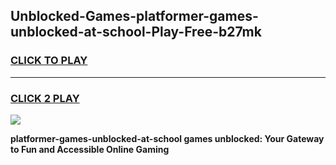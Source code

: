 
## Unblocked-Games-platformer-games-unblocked-at-school-Play-Free-b27mk
<h3>
<a href="https://premium76.site?title=platformer-games-unblocked-at-school&ref=19M">CLICK TO PLAY</a></h3>
<hr>

<h3>
<a href="https://premium76.site?title=platformer-games-unblocked-at-school&ref=19M">CLICK 2 PLAY</a>
  
</h3>

<a href="https://premium76.site?title=platformer-games-unblocked-at-school&ref=19M"><img src="https://clearcache.store/games.png"></a>


**platformer-games-unblocked-at-school games unblocked: Your Gateway to Fun and Accessible Online Gaming**
